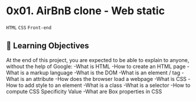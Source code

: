 # 0x01. AirBnB clone - Web static
`HTML` `CSS` `Front-end`
## :open_book: Learning Objectives
At the end of this project, you are expected to be able to explain to anyone, without the help of Google:
-What is HTML
-How to create an HTML page
-What is a markup language
-What is the DOM
-What is an element / tag
-What is an attribute
-How does the browser load a webpage
-What is CSS
-How to add style to an element
-What is a class
-What is a selector
-How to compute CSS Specificity Value
-What are Box properties in CSS

